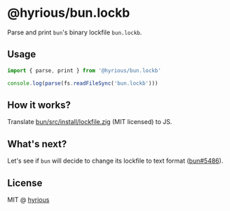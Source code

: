 # @hyrious/bun.lockb

Parse and print `bun`'s binary lockfile `bun.lockb`.

## Usage

```js
import { parse, print } from '@hyrious/bun.lockb'

console.log(parse(fs.readFileSync('bun.lockb')))
```

## How it works?

Translate [bun/src/install/lockfile.zig](https://github.com/oven-sh/bun/blob/main/src/install/lockfile.zig) (MIT licensed) to JS.

## What's next?

Let's see if `bun` will decide to change its lockfile to text format ([bun#5486](https://github.com/oven-sh/bun/issues/5486)).

## License

MIT @ [hyrious](https://github.com/hyrious)
